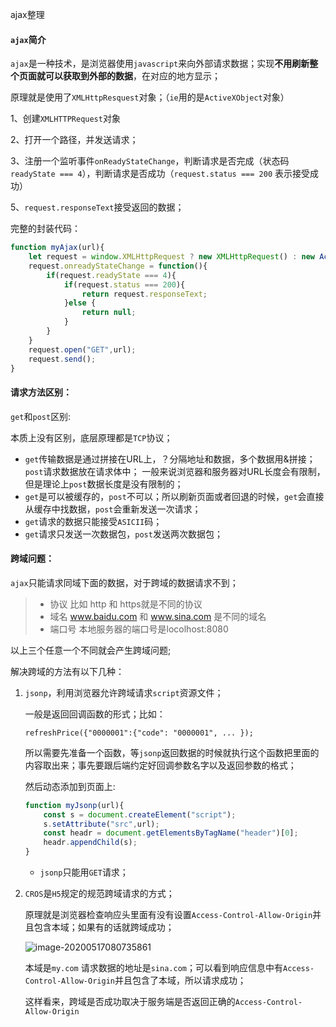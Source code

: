 ajax整理

#### `ajax`简介

`ajax`是一种技术，是浏览器使用`javascript`来向外部请求数据；实现**不用刷新整个页面就可以获取到外部的数据**，在对应的地方显示；

原理就是使用了`XMLHttpResquest`对象；（`ie`用的是`ActiveXObject`对象）

1、创建`XMLHTTPRequest`对象

2、打开一个路径，并发送请求；

3、注册一个监听事件`onReadyStateChange`，判断请求是否完成（状态码`readyState === 4`），判断请求是否成功（`request.status === 200`  表示接受成功）

5、`request.responseText`接受返回的数据；

完整的封装代码：

```javascript
function myAjax(url){
    let request = window.XMLHttpRequest ? new XMLHttpRequest() : new ActiveXObject("Microsoft.XMLHTTP");
    request.onreadyStateChange = function(){
        if(request.readyState === 4){
            if(request.status === 200){
                return request.responseText;
            }else {
                return null;
            }
        }
    }
    request.open("GET",url);
    request.send();
}
```

#### 请求方法区别：

`get`和`post`区别:

本质上没有区别，底层原理都是`TCP`协议；

* `get`传输数据是通过拼接在URL上，？分隔地址和数据，多个数据用&拼接；`post`请求数据放在请求体中； 一般来说浏览器和服务器对URL长度会有限制，但是理论上`post`数据长度是没有限制的；
* `get`是可以被缓存的，`post`不可以；所以刷新页面或者回退的时候，`get`会直接从缓存中找数据，`post`会重新发送一次请求；
* `get`请求的数据只能接受`ASICII`码；
* `get`请求只发送一次数据包，`post`发送两次数据包；

#### 跨域问题：

`ajax`只能请求同域下面的数据，对于跨域的数据请求不到；

> * 协议 比如 http 和 https就是不同的协议
> * 域名   www.baidu.com   和   www.sina.com 是不同的域名
> * 端口号  本地服务器的端口号是locolhost:8080

以上三个任意一个不同就会产生跨域问题;

解决跨域的方法有以下几种：

1. `jsonp`，利用浏览器允许跨域请求`script`资源文件；

   一般是返回回调函数的形式；比如：

   `refreshPrice({"0000001":{"code": "0000001", ... });`

   所以需要先准备一个函数，等`jsonp`返回数据的时候就执行这个函数把里面的内容取出来；事先要跟后端约定好回调参数名字以及返回参数的格式；

   然后动态添加到页面上:

   ```javascript
   function myJsonp(url){
       const s = document.createElement("script");
       s.setAttribute("src",url);
       const headr = document.getElementsByTagName("header")[0];
       headr.appendChild(s);
   }
   ```

   - `jsonp`只能用`GET`请求；

2. `CROS`是`H5`规定的规范跨域请求的方式；

   原理就是浏览器检查响应头里面有没有设置`Access-Control-Allow-Origin`并且包含本域；如果有的话就跨域成功；

   ![image-20200517080735861](C:\Users\江杰\AppData\Roaming\Typora\typora-user-images\image-20200517080735861.png)

   本域是`my.com`  请求数据的地址是`sina.com`；可以看到响应信息中有`Access-Control-Allow-Origin`并且包含了本域，所以请求成功；

   这样看来，跨域是否成功取决于服务端是否返回正确的`Access-Control-Allow-Origin`